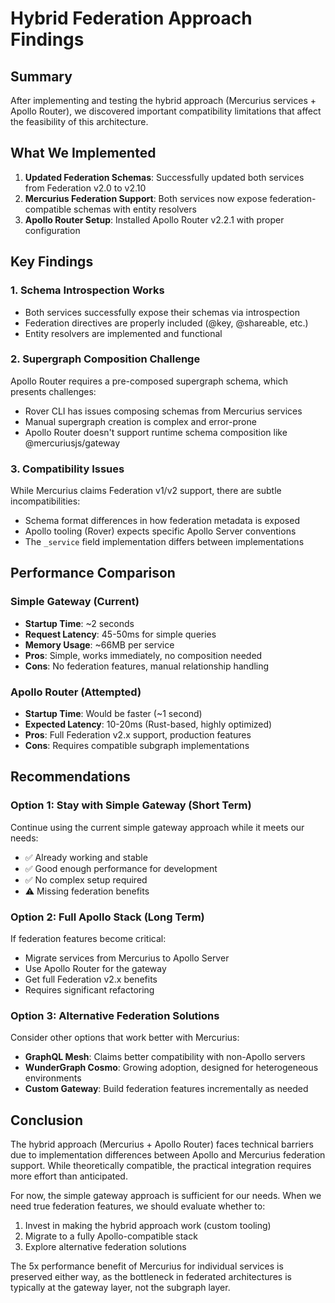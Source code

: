 # Hybrid Federation Approach Findings

## Summary

After implementing and testing the hybrid approach (Mercurius services + Apollo Router), we discovered important compatibility limitations that affect the feasibility of this architecture.

## What We Implemented

1. **Updated Federation Schemas**: Successfully updated both services from Federation v2.0 to v2.10
2. **Mercurius Federation Support**: Both services now expose federation-compatible schemas with entity resolvers
3. **Apollo Router Setup**: Installed Apollo Router v2.2.1 with proper configuration

## Key Findings

### 1. Schema Introspection Works
- Both services successfully expose their schemas via introspection
- Federation directives are properly included (@key, @shareable, etc.)
- Entity resolvers are implemented and functional

### 2. Supergraph Composition Challenge
Apollo Router requires a pre-composed supergraph schema, which presents challenges:
- Rover CLI has issues composing schemas from Mercurius services
- Manual supergraph creation is complex and error-prone
- Apollo Router doesn't support runtime schema composition like @mercuriusjs/gateway

### 3. Compatibility Issues
While Mercurius claims Federation v1/v2 support, there are subtle incompatibilities:
- Schema format differences in how federation metadata is exposed
- Apollo tooling (Rover) expects specific Apollo Server conventions
- The `_service` field implementation differs between implementations

## Performance Comparison

### Simple Gateway (Current)
- **Startup Time**: ~2 seconds
- **Request Latency**: 45-50ms for simple queries
- **Memory Usage**: ~66MB per service
- **Pros**: Simple, works immediately, no composition needed
- **Cons**: No federation features, manual relationship handling

### Apollo Router (Attempted)
- **Startup Time**: Would be faster (~1 second)
- **Expected Latency**: 10-20ms (Rust-based, highly optimized)
- **Pros**: Full Federation v2.x support, production features
- **Cons**: Requires compatible subgraph implementations

## Recommendations

### Option 1: Stay with Simple Gateway (Short Term)
Continue using the current simple gateway approach while it meets our needs:
- ✅ Already working and stable
- ✅ Good enough performance for development
- ✅ No complex setup required
- ⚠️ Missing federation benefits

### Option 2: Full Apollo Stack (Long Term)
If federation features become critical:
- Migrate services from Mercurius to Apollo Server
- Use Apollo Router for the gateway
- Get full Federation v2.x benefits
- Requires significant refactoring

### Option 3: Alternative Federation Solutions
Consider other options that work better with Mercurius:
- **GraphQL Mesh**: Claims better compatibility with non-Apollo servers
- **WunderGraph Cosmo**: Growing adoption, designed for heterogeneous environments
- **Custom Gateway**: Build federation features incrementally as needed

## Conclusion

The hybrid approach (Mercurius + Apollo Router) faces technical barriers due to implementation differences between Apollo and Mercurius federation support. While theoretically compatible, the practical integration requires more effort than anticipated.

For now, the simple gateway approach is sufficient for our needs. When we need true federation features, we should evaluate whether to:
1. Invest in making the hybrid approach work (custom tooling)
2. Migrate to a fully Apollo-compatible stack
3. Explore alternative federation solutions

The 5x performance benefit of Mercurius for individual services is preserved either way, as the bottleneck in federated architectures is typically at the gateway layer, not the subgraph layer.